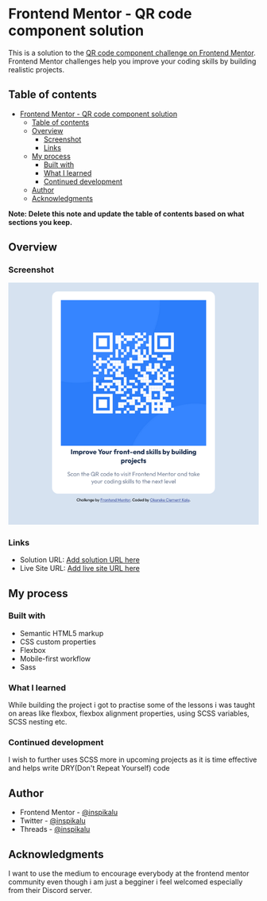 # Frontend Mentor - QR code component solution

This is a solution to the [QR code component challenge on Frontend Mentor](https://www.frontendmentor.io/challenges/qr-code-component-iux_sIO_H). Frontend Mentor challenges help you improve your coding skills by building realistic projects.

## Table of contents

- [Frontend Mentor - QR code component solution](#frontend-mentor---qr-code-component-solution)
  - [Table of contents](#table-of-contents)
  - [Overview](#overview)
    - [Screenshot](#screenshot)
    - [Links](#links)
  - [My process](#my-process)
    - [Built with](#built-with)
    - [What I learned](#what-i-learned)
    - [Continued development](#continued-development)
  - [Author](#author)
  - [Acknowledgments](#acknowledgments)

**Note: Delete this note and update the table of contents based on what sections you keep.**

## Overview

### Screenshot

![Screenshot](./screenshot.png)

### Links

- Solution URL: [Add solution URL here](https://your-solution-url.com)
- Live Site URL: [Add live site URL here](https://your-live-site-url.com)

## My process

### Built with

- Semantic HTML5 markup
- CSS custom properties
- Flexbox
- Mobile-first workflow
- Sass

### What I learned

While building the project i got to practise some of the lessons i was taught on areas like flexbox, flexbox alignment properties, using SCSS variables, SCSS nesting etc.

### Continued development

I wish to further uses SCSS more in upcoming projects as it is time effective and helps write DRY(Don't Repeat Yourself) code

## Author

- Frontend Mentor - [@inspikalu](https://www.frontendmentor.io/profile/inspikalu)
- Twitter - [@inspikalu](https://twitter.com/inspikalu)
- Threads - [@inspikalu](https://threads.net/inspikalu)

## Acknowledgments

I want to use the medium to encourage everybody at the frontend mentor community even though i am just a begginer i feel welcomed especially from their Discord server.
